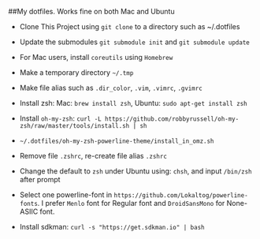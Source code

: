 ##My dotfiles. Works fine on both Mac and Ubuntu


* Clone This Project using `git clone` to a directory such as ~/.dotfiles

* Update the submodules `git submodule init` and `git submodule update`

* For Mac users, install `coreutils` using `Homebrew`

* Make a temporary directory `~/.tmp`

* Make file alias such as `.dir_color`, `.vim`, `.vimrc`, `.gvimrc`

* Install zsh: Mac: `brew install zsh`, Ubuntu: `sudo apt-get install zsh`

* Install `oh-my-zsh`: `curl -L https://github.com/robbyrussell/oh-my-zsh/raw/master/tools/install.sh | sh`

* `~/.dotfiles/oh-my-zsh-powerline-theme/install_in_omz.sh`

* Remove file `.zshrc`, re-create file alias `.zshrc`

* Change the default to `zsh` under Ubuntu using: `chsh`, and input `/bin/zsh`
  after prompt

* Select one powerline-font in `https://github.com/Lokaltog/powerline-fonts`.
  I prefer `Menlo` font for Regular font and `DroidSansMono` for None-ASIIC
  font.

* Install sdkman: `curl -s "https://get.sdkman.io" | bash`

